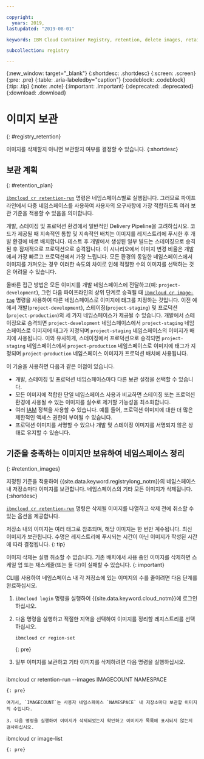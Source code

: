 ```yaml
---

copyright:
  years: 2019,
lastupdated: "2019-08-01"

keywords: IBM Cloud Container Registry, retention, delete images, retain images

subcollection: registry

---
```


{:new_window: target="_blank"}
{:shortdesc: .shortdesc}
{:screen: .screen}
{:pre: .pre}
{:table: .aria-labeledby="caption"}
{:codeblock: .codeblock}
{:tip: .tip}
{:note: .note}
{:important: .important}
{:deprecated: .deprecated}
{:download: .download}

# 이미지 보관
{: #registry_retention}

이미지를 삭제할지 아니면 보관할지 여부를 결정할 수 있습니다.
{:shortdesc}

## 보관 계획
{: #retention_plan}

[`ibmcloud cr retention-run`](/docs/services/Registry?topic=container-registry-cli-plugin-containerregcli#bx_cr_retention_run) 명령은 네임스페이스별로 실행됩니다. 그러므로 파이프라인에서 다중 네임스페이스를 사용하여 사용자의 요구사항에 가장 적합하도록 여러 보관 기준을 적용할 수 있음을 의미합니다.

개발, 스테이징 및 프로덕션 환경에서 일반적인 Delivery Pipeline을 고려하십시오. 코드가 제공될 때 지속적인 통합 및 지속적인 배치는 이미지를 레지스트리에 푸시한 후 개발 환경에 바로 배치합니다. 테스트 후 개발에서 생성된 일부 빌드는 스테이징으로 승격된 후 잠재적으로 프로덕션으로 승격됩니다. 이 시나리오에서 이미지 변경 비율은 개발에서 가장 빠르고 프로덕션에서 가장 느립니다. 모든 환경의 동일한 네임스페이스에서 이미지를 가져오는 경우 이러한 속도의 차이로 인해 적절한 수의 이미지를 선택하는 것은 어려울 수 있습니다.

올바른 접근 방법은 모든 이미지를 개발 네임스페이스에  전달하고(예: `project-development`), 그런 다음 파이프라인의 상위 단계로 승격될 때 [`ibmcloud cr image-tag`](/docs/services/Registry?topic=container-registry-cli-plugin-containerregcli#bx_cr_image_tag) 명령을 사용하여 다른 네임스페이스로 이미지에 태그를 지정하는 것입니다. 이전 예에서 개발(`project-development`), 스테이징(`project-staging`) 및 프로덕션(`project-production`)의 세 가지 네임스페이스가 제공될 수 있습니다. 개발에서 스테이징으로 승격되면 `project-development` 네임스페이스에서 `project-staging` 네임스페이스로 이미지에 태그가 지정되며 `project-staging` 네임스페이스의 이미지가 배치에 사용됩니다. 이와 유사하게, 스테이징에서 프로덕션으로 승격되면 `project-staging` 네임스페이스에서 `project-production` 네임스페이스로 이미지에 태그가 지정되며 `project-production` 네임스페이스 이미지가 프로덕션 배치에 사용됩니다.

이 기술을 사용하면 다음과 같은 이점이 있습니다.

* 개발, 스테이징 및 프로덕션 네임스페이스마다 다른 보관 설정을 선택할 수 있습니다.
* 모든 이미지에 적합한 단일 네임스페이스 사용과 비교하면 스테이징 또는 프로덕션 환경에 사용될 수 있는 이미지를 실수로 제거할 가능성을 최소화합니다.
* 여러 [IAM](/docs/services/Registry?topic=registry-iam) 정책을 사용할 수 있습니다. 예를 들어, 프로덕션 이미지에 대한 더 많은 제한적인 액세스 권한이 부여될 수 있습니다.
* 프로덕션 이미지를 서명할 수 있으나 개발 및 스테이징 이미지를 서명되지 않은 상태로 유지할 수 있습니다.

## 기준을 충족하는 이미지만 보유하여 네임스페이스 정리
{: #retention_images}

지정된 기준을 적용하여 {{site.data.keyword.registrylong_notm}}의 네임스페이스 내 저장소마다 이미지를 보관합니다. 네임스페이스의 기타 모든 이미지가 삭제됩니다.
{:shortdesc}

[`ibmcloud cr retention-run`](/docs/services/Registry?topic=container-registry-cli-plugin-containerregcli#bx_cr_retention_run) 명령은 삭제될 이미지를 나열하고 삭제 전에 취소할 수 있는 옵션을 제공합니다.

저장소 내의 이미지는 여러 태그로 참조되며, 해당 이미지는 한 번만 계수됩니다. 최신 이미지가 보관됩니다. 수명은 레지스트리에 푸시되는 시간이 아닌 이미지가 작성된 시간에 따라 결정됩니다.
{: tip}

이미지 삭제는 실행 취소할 수 없습니다. 기존 배치에서 사용 중인 이미지를 삭제하면 스케일 업 또는 재스케줄(또는 둘 다)이 실패할 수 있습니다.
{: important}

CLI를 사용하여 네임스페이스 내 각 저장소에 있는 이미지의 수를 줄이려면 다음 단계를 완료하십시오.

1. `ibmcloud login` 명령을 실행하여 {{site.data.keyword.cloud_notm}}에 로그인하십시오.
2. 다음 명령을 실행하고 적절한 지역을 선택하여 이미지를 정리할 레지스트리를 선택하십시오.

   ```
   ibmcloud cr region-set
   ```
   {: pre}

3. 일부 이미지를 보관하고 기타 이미지를 삭제하려면 다음 명령을 실행하십시오.

   ```
  ibmcloud cr retention-run --images IMAGECOUNT NAMESPACE
   ```
   {: pre}

   여기서, `IMAGECOUNT`는 사용자 네임스페이스 `NAMESPACE` 내 저장소마다 보관할 이미지의 수입니다.

3. 다음 명령을 실행하여 이미지가 삭제되었는지 확인하고 이미지가 목록에 표시되지 않는지 검사하십시오.

   ```
   ibmcloud cr image-list
   ```
   {: pre}
